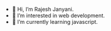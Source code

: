 - 👋 Hi, I’m Rajesh Janyani.
- 👀 I’m interested in web development.
- 🌱 I’m currently learning javascript.

<!---
Rajesh7rj/Rajesh7rj is a ✨ special ✨ repository because its `README.md` (this file) appears on your GitHub profile.
You can click the Preview link to take a look at your changes.
--->
